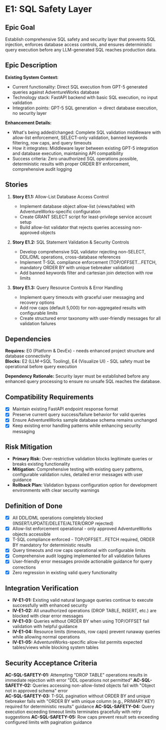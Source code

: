 # E1: SQL Safety Layer

## Epic Goal

Establish comprehensive SQL safety and security layer that prevents SQL injection, enforces database access controls, and ensures deterministic query execution before any LLM-generated SQL reaches production data.

## Epic Description

**Existing System Context:**

- Current functionality: Direct SQL execution from GPT-5 generated queries against AdventureWorks database
- Technology stack: FastAPI backend with basic SQL execution, no input validation
- Integration points: GPT-5 SQL generation → direct database execution, no security layer

**Enhancement Details:**

- What's being added/changed: Complete SQL validation middleware with allow-list enforcement, SELECT-only validation, banned keywords filtering, row caps, and query timeouts
- How it integrates: Middleware layer between existing GPT-5 integration and database execution, maintaining API compatibility
- Success criteria: Zero unauthorized SQL operations possible, deterministic results with proper ORDER BY enforcement, comprehensive audit logging

## Stories

1. **Story E1.1:** Allow-List Database Access Control
   - Implement database object allow-list (views/tables) with AdventureWorks-specific configuration
   - Create GRANT SELECT script for least-privilege service account setup
   - Build allow-list validator that rejects queries accessing non-approved objects

2. **Story E1.2:** SQL Statement Validation & Security Controls
   - Develop comprehensive SQL validator rejecting non-SELECT, DDL/DML operations, cross-database references
   - Implement T-SQL compliance enforcement (TOP/OFFSET...FETCH, mandatory ORDER BY with unique tiebreaker validation)
   - Add banned keywords filter and cartesian join detection with row limits

3. **Story E1.3:** Query Resource Controls & Error Handling
   - Implement query timeouts with graceful user messaging and recovery options
   - Add row caps (default 5,000) for non-aggregated results with configurable limits
   - Create structured error taxonomy with user-friendly messages for all validation failures

## Dependencies

**Requires:** E0 (Platform & DevEx) - needs enhanced project structure and database connectivity  
**Blocks:** E2 (LLM→SQL Tooling), E4 (Visualize UI) - SQL safety must be operational before query execution

**Dependency Rationale:** Security layer must be established before any enhanced query processing to ensure no unsafe SQL reaches the database.

## Compatibility Requirements

- [x] Maintain existing FastAPI endpoint response format
- [x] Preserve current query success/failure behavior for valid queries
- [x] Ensure AdventureWorks sample database schema remains unchanged
- [x] Keep existing error handling patterns while enhancing security messaging

## Risk Mitigation

- **Primary Risk:** Over-restrictive validation blocks legitimate queries or breaks existing functionality
- **Mitigation:** Comprehensive testing with existing query patterns, configurable validation rules, detailed error messages with user guidance
- **Rollback Plan:** Validation bypass configuration option for development environments with clear security warnings

## Definition of Done

- [x] All DDL/DML operations completely blocked (INSERT/UPDATE/DELETE/ALTER/DROP rejected)
- [x] Allow-list enforcement operational - only approved AdventureWorks objects accessible
- [x] T-SQL compliance enforced - TOP/OFFSET...FETCH required, ORDER BY mandatory for deterministic results
- [x] Query timeouts and row caps operational with configurable limits
- [x] Comprehensive audit logging implemented for all validation failures
- [x] User-friendly error messages provide actionable guidance for query corrections
- [x] Zero regression in existing valid query functionality

## Integration Verification

- **IV-E1-01:** Existing valid natural language queries continue to execute successfully with enhanced security
- **IV-E1-02:** All unauthorized operations (DROP TABLE, INSERT, etc.) are blocked with clear error messages
- **IV-E1-03:** Queries without ORDER BY when using TOP/OFFSET fail validation with helpful guidance
- **IV-E1-04:** Resource limits (timeouts, row caps) prevent runaway queries while allowing normal operations
- **IV-E1-05:** AdventureWorks-specific allow-list permits expected tables/views while blocking system tables

## Security Acceptance Criteria

**AC-SQL-SAFETY-01:** Attempting "DROP TABLE" operations results in immediate rejection with error "DDL operations not permitted"
**AC-SQL-SAFETY-02:** Queries accessing non-allow-listed objects fail with "Object not in approved schema" error  
**AC-SQL-SAFETY-03:** T-SQL pagination without ORDER BY and unique tiebreaker fails with "ORDER BY with unique column (e.g., PRIMARY KEY) required for deterministic results" guidance
**AC-SQL-SAFETY-04:** Query execution exceeding timeout limits terminates gracefully with retry suggestions
**AC-SQL-SAFETY-05:** Row caps prevent result sets exceeding configured limits with pagination guidance
